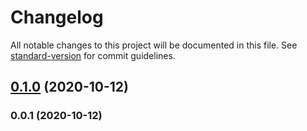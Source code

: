 # Changelog

All notable changes to this project will be documented in this file. See [standard-version](https://github.com/conventional-changelog/standard-version) for commit guidelines.

## [0.1.0](https://github.com/pahudnet/cdk-efs-assets/compare/v0.0.1...v0.1.0) (2020-10-12)

### 0.0.1 (2020-10-12)
